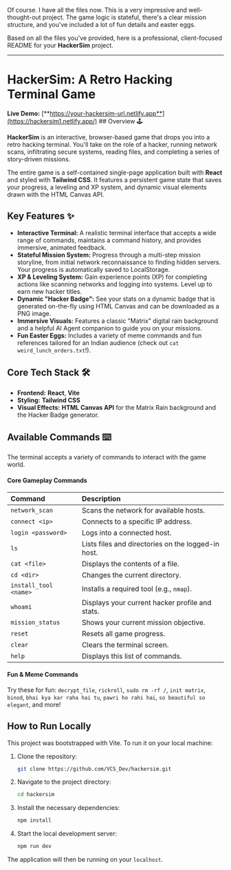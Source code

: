 Of course. I have all the files now. This is a very impressive and well-thought-out project. The game logic is stateful, there's a clear mission structure, and you've included a lot of fun details and easter eggs.

Based on all the files you've provided, here is a professional, client-focused README for your **HackerSim** project.

-----

# HackerSim: A Retro Hacking Terminal Game

 **Live Demo:** [**https://your-hackersim-url.netlify.app**](https://hackersim1.netlify.app/) \#\# Overview 🕹️

**HackerSim** is an interactive, browser-based game that drops you into a retro hacking terminal. You'll take on the role of a hacker, running network scans, infiltrating secure systems, reading files, and completing a series of story-driven missions.

The entire game is a self-contained single-page application built with **React** and styled with **Tailwind CSS**. It features a persistent game state that saves your progress, a leveling and XP system, and dynamic visual elements drawn with the HTML Canvas API.

## Key Features ✨

  * **Interactive Terminal:** A realistic terminal interface that accepts a wide range of commands, maintains a command history, and provides immersive, animated feedback.
  * **Stateful Mission System:** Progress through a multi-step mission storyline, from initial network reconnaissance to finding hidden servers. Your progress is automatically saved to LocalStorage.
  * **XP & Leveling System:** Gain experience points (XP) for completing actions like scanning networks and logging into systems. Level up to earn new hacker titles.
  * **Dynamic "Hacker Badge":** See your stats on a dynamic badge that is generated on-the-fly using HTML Canvas and can be downloaded as a PNG image.
  * **Immersive Visuals:** Features a classic "Matrix" digital rain background and a helpful AI Agent companion to guide you on your missions.
  * **Fun Easter Eggs:** Includes a variety of meme commands and fun references tailored for an Indian audience (check out `cat weird_lunch_orders.txt`\!).

## Core Tech Stack 🛠️

  * **Frontend:** **React**, **Vite**
  * **Styling:** **Tailwind CSS**
  * **Visual Effects:** **HTML Canvas API** for the Matrix Rain background and the Hacker Badge generator.

## Available Commands ⌨️

The terminal accepts a variety of commands to interact with the game world.

#### **Core Gameplay Commands**

| Command | Description |
| :--- | :--- |
| `network_scan` | Scans the network for available hosts. |
| `connect <ip>` | Connects to a specific IP address. |
| `login <password>` | Logs into a connected host. |
| `ls` | Lists files and directories on the logged-in host. |
| `cat <file>` | Displays the contents of a file. |
| `cd <dir>` | Changes the current directory. |
| `install_tool <name>` | Installs a required tool (e.g., `nmap`). |
| `whoami` | Displays your current hacker profile and stats. |
| `mission_status` | Shows your current mission objective. |
| `reset` | Resets all game progress. |
| `clear` | Clears the terminal screen. |
| `help` | Displays this list of commands. |

#### **Fun & Meme Commands**

Try these for fun: `decrypt_file`, `rickroll`, `sudo rm -rf /`, `init matrix`, `binod`, `bhai kya kar raha hai tu`, `pawri ho rahi hai`, `so beautiful so elegant`, and more\!

## How to Run Locally

This project was bootstrapped with Vite. To run it on your local machine:

1.  Clone the repository:
    ```bash
    git clone https://github.com/VCS_Dev/hackersim.git
    ```
2.  Navigate to the project directory:
    ```bash
    cd hackersim
    ```
3.  Install the necessary dependencies:
    ```bash
    npm install
    ```
4.  Start the local development server:
    ```bash
    npm run dev
    ```

The application will then be running on your `localhost`.